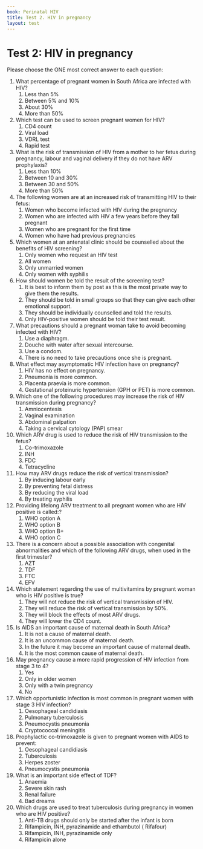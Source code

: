 ```yaml
---
book: Perinatal HIV
title: Test 2. HIV in pregnancy
layout: test
---
```


# Test 2: HIV in pregnancy

Please choose the ONE most correct answer to each question:

1.	What percentage of pregnant women in South Africa are infected with HIV?
	1.	Less than 5%
	1.	Between 5% and 10%
	1.	About 30%
	1.	More than 50%
2.	Which test can be used to screen pregnant women for HIV?
	1.	CD4 count
	1.	Viral load
	1.	VDRL test
	1.	Rapid test
3.	What is the risk of transmission of HIV from a mother to her fetus during pregnancy, labour and vaginal delivery if they do not have ARV prophylaxis?
	1.	Less than 10%
	1.	Between 10 and 30%
	1.	Between 30 and 50%
	1.	More than 50%
4.	The following women are at an increased risk of transmitting HIV to their fetus:
	1.	Women who become infected with HIV during the pregnancy
	1.	Women who are infected with HIV a few years before they fall pregnant
	1.	Women who are pregnant for the first time
	1.	Women who have had previous pregnancies
5.	Which women at an antenatal clinic should be counselled about the benefits of HIV screening?
	1.	Only women who request an HIV test
	1.	All women
	1.	Only unmarried women
	1.	Only women with syphilis
6.	How should women be told the result of the screening test?
	1.	It is best to inform them by post as this is the most private way to give them the results.
	1.	They should be told in small groups so that they can give each other emotional support.
	1.	They should be individually counselled and told the results.
	1.	Only HIV-positive women should be told their test result.
7.	What precautions should a pregnant woman take to avoid becoming infected with HIV?
	1.	Use a diaphragm.
	1.	Douche with water after sexual intercourse.
	1.	Use a condom.
	1.	There is no need to take precautions once she is pregnant.
8.	What effect may asymptomatic HIV infection have on pregnancy?
	1.	HIV has no effect on pregnancy.
	1.	Pneumonia is more common.
	1.	Placenta praevia is more common.
	1.	Gestational proteinuric hypertension (GPH or PET) is more common.
9.	Which one of the following procedures may increase the risk of HIV transmission during pregnancy?
	1.	Amniocentesis
	1.	Vaginal examination
	1.	Abdominal palpation
	1.	Taking a cervical cytology (PAP) smear
10.	Which ARV drug is used to reduce the risk of HIV transmission to the fetus?
	1.	Co-trimoxazole
	1.	INH
	1.	FDC
	1.	Tetracycline
11.	How may ARV drugs reduce the risk of vertical transmission?
	1.	By inducing labour early
	1.	By preventing fetal distress
	1.	By reducing the viral load
	1.	By treating syphilis
12.	Providing lifelong ARV treatment to all pregnant women who are HIV positive is called:?
	1.	WHO option A
	1.	WHO option B
	1.	WHO option B+
	1.	WHO option C
13.	There is a concern about a possible association with congenital abnormalities and which of the following ARV drugs, when used in the first trimester?
	1.	AZT
	1.	TDF
	1.	FTC
	1.	EFV
14.	Which statement regarding the use of multivitamins by pregnant woman who is HIV positive is true?
	1.	They will not reduce the risk of vertical transmission of HIV.
	1.	They will reduce the risk of vertical transmission by 50%.
	1.	They will block the effects of most ARV drugs.
	1.	They will lower the CD4 count.
15.	Is AIDS an important cause of maternal death in South Africa?
	1.	It is not a cause of maternal death.
	1.	It is an uncommon cause of maternal death.
	1.	In the future it may become an important cause of maternal death.
	1.	It is the most common cause of maternal death.
16.	May pregnancy cause a more rapid progression of HIV infection from stage 3 to 4?
	1.	Yes
	1.	Only in older women
	1.	Only with a twin pregnancy
	1.	No
17.	Which opportunistic infection is most common in pregnant women with stage 3 HIV infection?
	1.	Oesophageal candidiasis
	1.	Pulmonary tuberculosis
	1.	Pneumocystis pneumonia
	1.	Cryptococcal meningitis
18.	Prophylactic co-trimoxazole is given to pregnant women with AIDS to prevent:
	1.	Oesophageal candidiasis
	1.	Tuberculosis
	1.	Herpes zoster
	1.	Pneumocystis pneumonia
19.	What is an important side effect of TDF?
	1.	Anaemia
	1.	Severe skin rash
	1.	Renal failure
	1.	Bad dreams
20.	Which drugs are used to treat tuberculosis during pregnancy in women who are HIV positive?
	1.	Anti-TB drugs should only be started after the infant is born
	1.	Rifampicin, INH, pyrazinamide and ethambutol ( Rifafour)
	1.	Rifampicin, INH, pyrazinamide only
	1.	Rifampicin alone